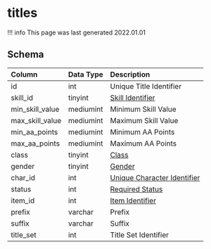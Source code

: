 # titles

!!! info
	This page was last generated 2022.01.01

## Schema

| Column | Data Type | Description |
| :--- | :--- | :--- |
| id | int | Unique Title Identifier |
| skill_id | tinyint | [Skill Identifier](../../../../server/player/skills) |
| min_skill_value | mediumint | Minimum Skill Value |
| max_skill_value | mediumint | Maximum Skill Value |
| min_aa_points | mediumint | Minimum AA Points |
| max_aa_points | mediumint | Maximum AA Points |
| class | tinyint | [Class](../../../../server/player/class-list) |
| gender | tinyint | [Gender](../../../../server/npc/genders) |
| char_id | int | [Unique Character Identifier](../../../schema/characters/character_data) |
| status | int | [Required Status](../../../../server/player/status-levels) |
| item_id | int | [Item Identifier](../../../schema/items/items) |
| prefix | varchar | Prefix |
| suffix | varchar | Suffix |
| title_set | int | Title Set Identifier |

